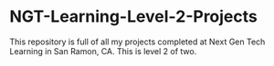 # NGT-Learning-Level-2-Projects
This repository is full of all my projects completed at Next Gen Tech Learning in San Ramon, CA. This is level 2 of two.
